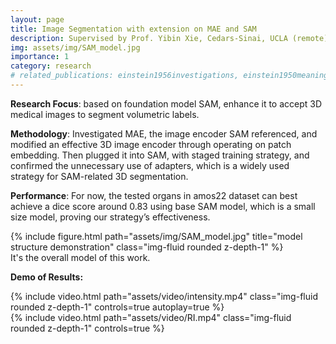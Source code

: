 ```yaml
---
layout: page
title: Image Segmentation with extension on MAE and SAM
description: Supervised by Prof. Yibin Xie, Cedars-Sinai, UCLA (remote), 2023.06 -
img: assets/img/SAM_model.jpg
importance: 1
category: research
# related_publications: einstein1956investigations, einstein1950meaning
---
```


**Research Focus**: based on foundation model SAM, enhance it to accept 3D medical images to segment volumetric labels.

**Methodology**: Investigated MAE, the image encoder SAM referenced, and modified an effective 3D image encoder through operating on patch embedding. Then plugged it into SAM, with staged training strategy, and confirmed the unnecessary use of adapters, which is a widely used strategy for SAM-related 3D segmentation.

**Performance**: For now, the tested organs in amos22 dataset can best achieve a dice score around 0.83 using base SAM model, which is a small size model, proving our strategy’s effectiveness.

<div class="row">
    <div class="col-sm mt-3 mt-md-0">
        {% include figure.html path="assets/img/SAM_model.jpg" title="model structure demonstration" class="img-fluid rounded z-depth-1" %}
    </div>
</div>
<div class="caption">
    It's the overall model of this work.
</div>

**Demo of Results:**
<div class="row mt-3">
    <div class="col-sm mt-3 mt-md-0">
        {% include video.html path="assets/video/intensity.mp4" class="img-fluid rounded z-depth-1" controls=true autoplay=true %}
    </div>
</div>
<div class="row mt-3">
    <div class="col-sm mt-3 mt-md-0">
        {% include video.html path="assets/video/RI.mp4" class="img-fluid rounded z-depth-1" controls=true %}
    </div>
</div>